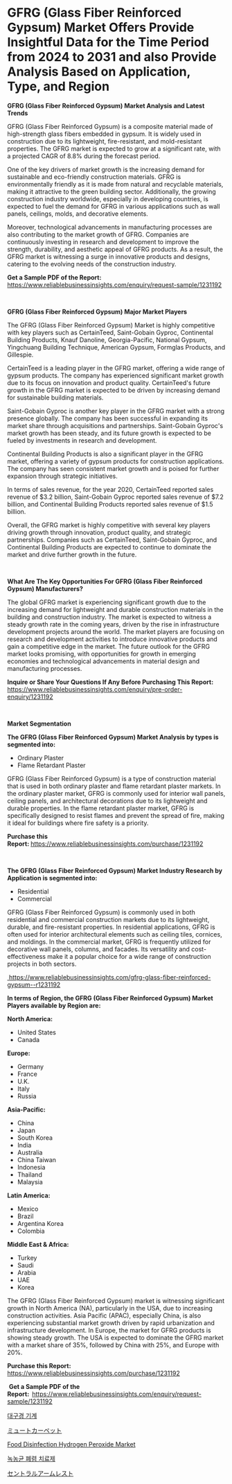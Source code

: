 <p><h1>GFRG (Glass Fiber Reinforced Gypsum) Market Offers Provide Insightful Data for the Time Period from 2024 to 2031 and also Provide Analysis Based on Application, Type, and Region</h1></p><p><strong>GFRG (Glass Fiber Reinforced Gypsum) Market Analysis and Latest Trends</strong></p>
<p><p>GFRG (Glass Fiber Reinforced Gypsum) is a composite material made of high-strength glass fibers embedded in gypsum. It is widely used in construction due to its lightweight, fire-resistant, and mold-resistant properties. The GFRG market is expected to grow at a significant rate, with a projected CAGR of 8.8% during the forecast period.</p><p>One of the key drivers of market growth is the increasing demand for sustainable and eco-friendly construction materials. GFRG is environmentally friendly as it is made from natural and recyclable materials, making it attractive to the green building sector. Additionally, the growing construction industry worldwide, especially in developing countries, is expected to fuel the demand for GFRG in various applications such as wall panels, ceilings, molds, and decorative elements.</p><p>Moreover, technological advancements in manufacturing processes are also contributing to the market growth of GFRG. Companies are continuously investing in research and development to improve the strength, durability, and aesthetic appeal of GFRG products. As a result, the GFRG market is witnessing a surge in innovative products and designs, catering to the evolving needs of the construction industry.</p></p>
<p><strong>Get a Sample PDF of the Report:&nbsp;</strong> <a href="https://www.reliablebusinessinsights.com/enquiry/request-sample/1231192">https://www.reliablebusinessinsights.com/enquiry/request-sample/1231192</a></p>
<p>&nbsp;</p>
<p><strong>GFRG (Glass Fiber Reinforced Gypsum) Major Market Players</strong></p>
<p><p>The GFRG (Glass Fiber Reinforced Gypsum) Market is highly competitive with key players such as CertainTeed, Saint-Gobain Gyproc, Continental Building Products, Knauf Danoline, Georgia-Pacific, National Gypsum, Yingchuang Building Technique, American Gypsum, Formglas Products, and Gillespie. </p><p>CertainTeed is a leading player in the GFRG market, offering a wide range of gypsum products. The company has experienced significant market growth due to its focus on innovation and product quality. CertainTeed's future growth in the GFRG market is expected to be driven by increasing demand for sustainable building materials.</p><p>Saint-Gobain Gyproc is another key player in the GFRG market with a strong presence globally. The company has been successful in expanding its market share through acquisitions and partnerships. Saint-Gobain Gyproc's market growth has been steady, and its future growth is expected to be fueled by investments in research and development.</p><p>Continental Building Products is also a significant player in the GFRG market, offering a variety of gypsum products for construction applications. The company has seen consistent market growth and is poised for further expansion through strategic initiatives.</p><p>In terms of sales revenue, for the year 2020, CertainTeed reported sales revenue of $3.2 billion, Saint-Gobain Gyproc reported sales revenue of $7.2 billion, and Continental Building Products reported sales revenue of $1.5 billion.</p><p>Overall, the GFRG market is highly competitive with several key players driving growth through innovation, product quality, and strategic partnerships. Companies such as CertainTeed, Saint-Gobain Gyproc, and Continental Building Products are expected to continue to dominate the market and drive further growth in the future.</p></p>
<p>&nbsp;</p>
<p><strong>What Are The Key Opportunities For GFRG (Glass Fiber Reinforced Gypsum) Manufacturers?</strong></p>
<p><p>The global GFRG market is experiencing significant growth due to the increasing demand for lightweight and durable construction materials in the building and construction industry. The market is expected to witness a steady growth rate in the coming years, driven by the rise in infrastructure development projects around the world. The market players are focusing on research and development activities to introduce innovative products and gain a competitive edge in the market. The future outlook for the GFRG market looks promising, with opportunities for growth in emerging economies and technological advancements in material design and manufacturing processes.</p></p>
<p><strong>Inquire or Share Your Questions If Any Before Purchasing This Report:</strong> <a href="https://www.reliablebusinessinsights.com/enquiry/pre-order-enquiry/1231192">https://www.reliablebusinessinsights.com/enquiry/pre-order-enquiry/1231192</a></p>
<p>&nbsp;</p>
<p><strong>Market Segmentation</strong></p>
<p><strong>The GFRG (Glass Fiber Reinforced Gypsum) Market Analysis by types is segmented into:</strong></p>
<p><ul><li>Ordinary Plaster</li><li>Flame Retardant Plaster</li></ul></p>
<p><p>GFRG (Glass Fiber Reinforced Gypsum) is a type of construction material that is used in both ordinary plaster and flame retardant plaster markets. In the ordinary plaster market, GFRG is commonly used for interior wall panels, ceiling panels, and architectural decorations due to its lightweight and durable properties. In the flame retardant plaster market, GFRG is specifically designed to resist flames and prevent the spread of fire, making it ideal for buildings where fire safety is a priority.</p></p>
<p><strong>Purchase this Report:&nbsp;</strong><a href="https://www.reliablebusinessinsights.com/purchase/1231192">https://www.reliablebusinessinsights.com/purchase/1231192</a></p>
<p>&nbsp;</p>
<p><strong>The GFRG (Glass Fiber Reinforced Gypsum) Market Industry Research by Application is segmented into:</strong></p>
<p><ul><li>Residential</li><li>Commercial</li></ul></p>
<p><p>GFRG (Glass Fiber Reinforced Gypsum) is commonly used in both residential and commercial construction markets due to its lightweight, durable, and fire-resistant properties. In residential applications, GFRG is often used for interior architectural elements such as ceiling tiles, cornices, and moldings. In the commercial market, GFRG is frequently utilized for decorative wall panels, columns, and facades. Its versatility and cost-effectiveness make it a popular choice for a wide range of construction projects in both sectors.</p></p>
<p><a href="https://www.reliablebusinessinsights.com/gfrg-glass-fiber-reinforced-gypsum--r1231192">&nbsp;https://www.reliablebusinessinsights.com/gfrg-glass-fiber-reinforced-gypsum--r1231192</a></p>
<p><strong>In terms of Region, the GFRG (Glass Fiber Reinforced Gypsum) Market Players available by Region are:</strong></p>
<p>
    <p> <strong> North America: </strong>
        <ul>
            <li>United States</li>
            <li>Canada</li>
        </ul>
        </p> 
    <p> <strong> Europe: </strong>
        <ul>
            <li>Germany</li>
            <li>France</li>
            <li>U.K.</li>
            <li>Italy</li>
            <li>Russia</li>
        </ul>
        </p> 
    <p> <strong> Asia-Pacific: </strong>
        <ul>
            <li>China</li>
            <li>Japan</li>
            <li>South Korea</li>
            <li>India</li>
            <li>Australia</li>
            <li>China Taiwan</li>
            <li>Indonesia</li>
            <li>Thailand</li>
            <li>Malaysia</li>
        </ul>
        </p> 
    <p> <strong> Latin America: </strong>
        <ul>
            <li>Mexico</li>
            <li>Brazil</li>
            <li>Argentina Korea</li>
            <li>Colombia</li>
        </ul>
        </p> 
    <p> <strong> Middle East & Africa: </strong>
        <ul>
            <li>Turkey</li>
            <li>Saudi</li>
            <li>Arabia</li>
            <li>UAE</li>
            <li>Korea</li>
        </ul>
    </p>
    </p>
<p><p>The GFRG (Glass Fiber Reinforced Gypsum) market is witnessing significant growth in North America (NA), particularly in the USA, due to increasing construction activities. Asia Pacific (APAC), especially China, is also experiencing substantial market growth driven by rapid urbanization and infrastructure development. In Europe, the market for GFRG products is showing steady growth. The USA is expected to dominate the GFRG market with a market share of 35%, followed by China with 25%, and Europe with 20%.</p></p>
<p><strong>Purchase this Report: </strong><a href="https://www.reliablebusinessinsights.com/purchase/1231192">https://www.reliablebusinessinsights.com/purchase/1231192</a></p>
<p>&nbsp;<strong>Get a Sample PDF of the Report:&nbsp;&nbsp;</strong><a href="https://www.reliablebusinessinsights.com/enquiry/request-sample/1231192">https://www.reliablebusinessinsights.com/enquiry/request-sample/1231192</a></p>
<p><strong></strong></p>
<p><p><a href="https://github.com/erwindropdead54/Market-Research-Report-List-1/blob/main/6449546142711.md">대구경 기계</a></p><p><a href="https://github.com/moulafa/Market-Research-Report-List-2/blob/main/1827460137209.md">ミュートカーペット</a></p><p><a href="https://github.com/liliskanaya73/Market-Research-Report-List-1/blob/main/food-disinfection-hydrogen-peroxide-market.md">Food Disinfection Hydrogen Peroxide Market</a></p><p><a href="https://github.com/alfitoms13/Market-Research-Report-List-1/blob/main/9671959142712.md">녹농균 폐렴 치료제</a></p><p><a href="https://github.com/nxboeu02965442/Market-Research-Report-List-2/blob/main/9533167137208.md">セントラルアームレスト</a></p></p>